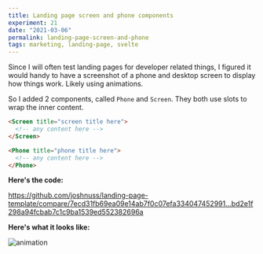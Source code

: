 ```yaml
---
title: Landing page screen and phone components
experiment: 21
date: "2021-03-06"
permalink: landing-page-screen-and-phone
tags: marketing, landing-page, svelte
---
```


Since I will often test landing pages for developer related things, I figured it would handy to have a screenshot of a phone and desktop screen to display how things work. Likely using animations.

So I added 2 components, called `Phone` and `Screen`. They both use slots to wrap the inner content.

```html
<Screen title="screen title here">
  <!-- any content here -->
</Screen>

<Phone title="phone title here">
  <!-- any content here -->
</Phone>
```

**Here's the code:**

https://github.com/joshnuss/landing-page-template/compare/7ecd31fb69ea09e14ab7f0c07efa334047452991...bd2e1f298a94fcbab7c1c9ba1539ed552382696a

**Here's what it looks like:**

<img alt="animation" src="https://res.cloudinary.com/dzwnkx0mk/image/upload/v1615021268/1000experiments.dev/landing-page-screen-and-phone-component_a9nlfb.png"/>
